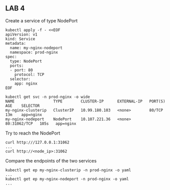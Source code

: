 ## LAB 4
Create a service of type NodePort 
```
kubectl apply -f - <<EOF
apiVersion: v1
kind: Service
metadata:
  name: my-nginx-nodeport
  namespace: prod-nginx
spec:
  type: NodePort
  ports:
  - port: 80
    protocol: TCP
  selector:
    app: nginx
EOF
```
```
kubectl get svc -n prod-nginx -o wide
NAME                 TYPE        CLUSTER-IP      EXTERNAL-IP   PORT(S)        AGE    SELECTOR
my-nginx-clusterip   ClusterIP   10.99.180.103   <none>        80/TCP         13m    app=nginx
my-nginx-nodeport    NodePort    10.107.221.36   <none>        80:31062/TCP   105s   app=nginx
```
Try to reach the NodePort
```
curl http:///127.0.0.1:31062
...
curl http://<node_ip>:31062
```
Compare the endpoints of the two services
```
kubectl get ep my-nginx-clusterip -n prod-nginx -o yaml
...
kubectl get ep my-nginx-nodeport -n prod-nginx -o yaml
...
```


